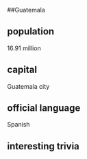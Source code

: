 ##Guatemala
## population
16.91 million

## capital
Guatemala city
 
## official language
Spanish 

## interesting trivia



